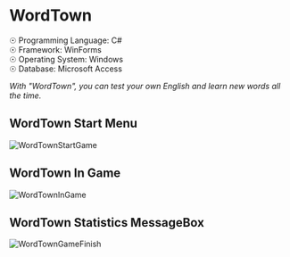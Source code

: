 # WordTown

☉ Programming Language: C# <br>
☉ Framework: WinForms <br>
☉ Operating System: Windows <br>
☉ Database: Microsoft Access <br>

<i>With "WordTown", you can test your own English and learn new words all the time.</i>

## WordTown Start Menu

![WordTownStartGame](https://user-images.githubusercontent.com/65850970/129720267-1a02db63-746c-4c96-a3c5-9ac8a655ae05.PNG)

## WordTown In Game

![WordTownInGame](https://user-images.githubusercontent.com/65850970/129720289-44fdc369-b625-4f57-8df5-729d86f24684.PNG)

## WordTown Statistics MessageBox

![WordTownGameFinish](https://user-images.githubusercontent.com/65850970/129720315-a8ef0bf8-ac3d-47e2-8fbf-cc38ae11779b.PNG)
